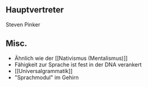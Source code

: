 
Hauptvertreter
---
Steven Pinker


Misc.
---
- Ähnlich wie der [[Nativismus (Mentalismus)]]
- Fähigkeit zur Sprache ist fest in der DNA verankert
- [[Universalgrammatik]]
- "Sprachmodul" im Gehirn


